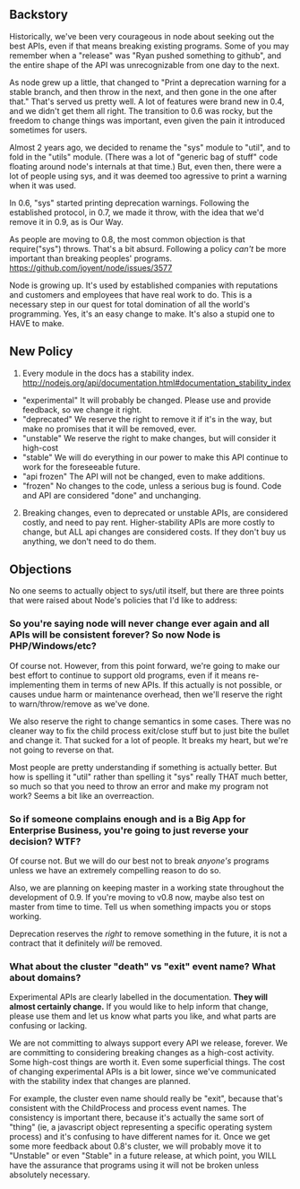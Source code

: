 ## Backstory 

Historically, we've been very courageous in node about seeking out the 
best APIs, even if that means breaking existing programs.  Some of you 
may remember when a "release" was "Ryan pushed something to github", 
and the entire shape of the API was unrecognizable from one day to the 
next. 

As node grew up a little, that changed to "Print a deprecation warning 
for a stable branch, and then throw in the next, and then gone in the 
one after that."  That's served us pretty well.  A lot of features 
were brand new in 0.4, and we didn't get them all right.  The 
transition to 0.6 was rocky, but the freedom to change things was 
important, even given the pain it introduced sometimes for users. 

Almost 2 years ago, we decided to rename the "sys" module to "util", 
and to fold in the "utils" module. (There was a lot of "generic bag of 
stuff" code floating around node's internals at that time.)  But, even 
then, there were a lot of people using sys, and it was deemed too 
agressive to print a warning when it was used. 

In 0.6, "sys" started printing deprecation warnings.  Following the 
established protocol, in 0.7, we made it throw, with the idea that 
we'd remove it in 0.9, as is Our Way. 

As people are moving to 0.8, the most common objection is that 
require("sys") throws.  That's a bit absurd.  Following a policy 
*can't* be more important than breaking peoples' programs. 
https://github.com/joyent/node/issues/3577 

Node is growing up.  It's used by established companies with 
reputations and customers and employees that have real work to do. 
This is a necessary step in our quest for total domination of all the 
world's programming.  Yes, it's an easy change to make.  It's also a 
stupid one to HAVE to make. 


## New Policy 

1. Every module in the docs has a stability index. 
http://nodejs.org/api/documentation.html#documentation_stability_index 
 - "experimental"  It will probably be changed.  Please use and 
provide feedback, so we change it right. 
 - "deprecated"  We reserve the right to remove it if it's in the way, 
but make no promises that it will be removed, ever. 
 - "unstable"  We reserve the right to make changes, but will consider 
it high-cost 
 - "stable"  We will do everything in our power to make this API 
continue to work for the foreseeable future. 
 - "api frozen"  The API will not be changed, even to make additions. 
 - "frozen"  No changes to the code, unless a serious bug is found. 
Code and API are considered "done" and unchanging. 

2. Breaking changes, even to deprecated or unstable APIs, are 
considered costly, and need to pay rent.  Higher-stability APIs are 
more costly to change, but ALL api changes are considered costs.  If 
they don't buy us anything, we don't need to do them. 


## Objections 

No one seems to actually object to sys/util itself, but there are 
three points that were raised about Node's policies that I'd like to 
address: 

### So you're saying node will never change ever again and all APIs  will be consistent forever?  So now Node is PHP/Windows/etc? 

Of course not.  However, from this point forward, we're going to make 
our best effort to continue to support old programs, even if it means 
re-implementing them in terms of new APIs.  If this actually is not 
possible, or causes undue harm or maintenance overhead, then we'll 
reserve the right to warn/throw/remove as we've done. 

We also reserve the right to change semantics in some cases.  There 
was no cleaner way to fix the child process exit/close stuff but to 
just bite the bullet and change it.  That sucked for a lot of people. 
It breaks my heart, but we're not going to reverse on that. 

Most people are pretty understanding if something is actually better. 
But how is spelling it "util" rather than spelling it "sys" really 
THAT much better, so much so that you need to throw an error and make 
my program not work?  Seems a bit like an overreaction. 


### So if someone complains enough and is a Big App for Enterprise Business, you're going to just reverse your decision?  WTF? 

Of course not.  But we will do our best not to break *anyone's* 
programs unless we have an extremely compelling reason to do so. 

Also, we are planning on keeping master in a working state throughout 
the development of 0.9.  If you're moving to v0.8 now, maybe also test 
on master from time to time.  Tell us when something impacts you or 
stops working. 

Deprecation reserves the *right* to remove something in the future, it 
is not a contract that it definitely *will* be removed. 


### What about the cluster "death" vs "exit" event name?  What about domains? 

Experimental APIs are clearly labelled in the documentation.  **They 
will almost certainly change.**  If you would like to help inform that 
change, please use them and let us know what parts you like, and what 
parts are confusing or lacking. 

We are not committing to always support every API we release, forever. 
 We are committing to considering breaking changes as a high-cost 
activity.  Some high-cost things are worth it.  Even some superficial 
things.  The cost of changing experimental APIs is a bit lower, since 
we've communicated with the stability index that changes are planned. 

For example, the cluster even name should really be "exit", because 
that's consistent with the ChildProcess and process event names.  The 
consistency is important there, because it's actually the same sort of 
"thing" (ie, a javascript object representing a specific operating 
system process) and it's confusing to have different names for it. 
Once we get some more feedback about 0.8's cluster, we will probably 
move it to "Unstable" or even "Stable" in a future release, at which 
point, you WILL have the assurance that programs using it will not be 
broken unless absolutely necessary. 
